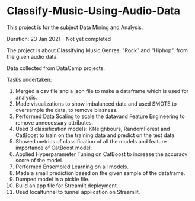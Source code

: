 # Classify-Music-Using-Audio-Data

This project is for the subject Data Mining and Analysis.

Duration: 23 Jan 2021 - Not yet completed

The project is about Classifying Music Genres, "Rock" and "Hiphop", from the given audio data. 

Data collected from DataCamp projects.

Tasks undertaken:
1. Merged a csv file and a json file to make a dataframe which is used for analysis.
2. Made visualizations to show imbalanced data and used SMOTE to oversample the data, to remove biasness.
3. Performed Data Scaling to scale the datavand Feature Engineering to remove unnecessary attributes.
4. Used 3 classification models: KNeighbours, RandomForest and CatBoost to train on the training data and predict on the test data.
5. Showed metrics of classification of all the models and feature importance of CatBoost model.
6. Applied Hyperparameter Tuning on CatBoost to increase the accuracy score of the model.
7. Performed Ensembled Learning on all models.
8. Made a small prediction based on the given sample of the dataframe.
9. Dumped model in a pickle file.
10. Build an app file for Streamlit deployment.
11. Used localtunnel to tunnel application on Streamlit.
